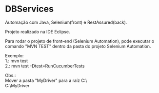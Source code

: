 # DBServices
Automação com Java, Selenium(front) e RestAssured(back).  

Projeto realizado na IDE Eclipse.  

Para rodar o projeto de front-end (Selenium Automation), pode executar o comando "MVN TEST" dentro da pasta do projeto Selenium Automation.  

Exemplo:  
1.: mvn test  
2.: mvn test -Dtest=RunCucumberTests  

Obs.:  
Mover a pasta "MyDriver" para a raíz C:\  
C:\MyDriver  
